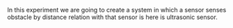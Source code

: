 In this experiment we are going to create a system in which a sensor senses obstacle by distance relation with that sensor is here is
ultrasonic sensor.
